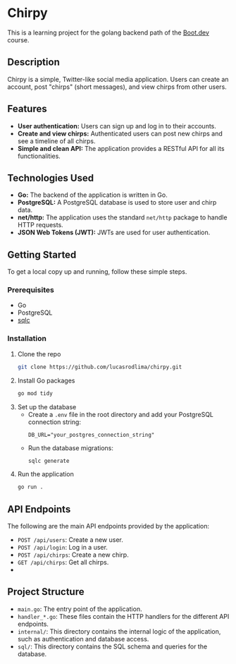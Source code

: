 # Chirpy

This is a learning project for the golang backend path of the [Boot.dev](https_boot.dev) course.

## Description

Chirpy is a simple, Twitter-like social media application. Users can create an account, post "chirps" (short messages), and view chirps from other users.

## Features

*   **User authentication:** Users can sign up and log in to their accounts.
*   **Create and view chirps:** Authenticated users can post new chirps and see a timeline of all chirps.
*   **Simple and clean API:** The application provides a RESTful API for all its functionalities.

## Technologies Used

*   **Go:** The backend of the application is written in Go.
*   **PostgreSQL:** A PostgreSQL database is used to store user and chirp data.
*   **net/http:** The application uses the standard `net/http` package to handle HTTP requests.
*   **JSON Web Tokens (JWT):** JWTs are used for user authentication.

## Getting Started

To get a local copy up and running, follow these simple steps.

### Prerequisites

*   Go
*   PostgreSQL
*   [sqlc](https://github.com/sqlc-dev/sqlc)

### Installation

1.  Clone the repo
    ```sh
    git clone https://github.com/lucasrodlima/chirpy.git
    ```
2.  Install Go packages
    ```sh
    go mod tidy
    ```
3.  Set up the database
    *   Create a `.env` file in the root directory and add your PostgreSQL connection string:
        ```
        DB_URL="your_postgres_connection_string"
        ```
    *   Run the database migrations:
        ```sh
        sqlc generate
        ```
4.  Run the application
    ```sh
    go run .
    ```

## API Endpoints

The following are the main API endpoints provided by the application:

*   `POST /api/users`: Create a new user.
*   `POST /api/login`: Log in a user.
*   `POST /api/chirps`: Create a new chirp.
*   `GET /api/chirps`: Get all chirps.
*
## Project Structure

*   `main.go`: The entry point of the application.
*   `handler_*.go`: These files contain the HTTP handlers for the different API endpoints.
*   `internal/`: This directory contains the internal logic of the application, such as authentication and database access.
*   `sql/`: This directory contains the SQL schema and queries for the database.

